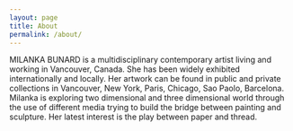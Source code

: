 ```yaml
---
layout: page
title: About
permalink: /about/
---
```


MILANKA BUNARD is a multidisciplinary contemporary artist living and working in Vancouver, Canada. 
She has been widely exhibited internationally and locally. 
Her artwork can be found in public and private collections in Vancouver, New York, Paris, Chicago, Sao Paolo, Barcelona. 
Milanka is exploring two dimensional and three dimensional world through the use of different media trying to build the bridge between painting and sculpture. 
Her latest interest is the play between paper and thread.
